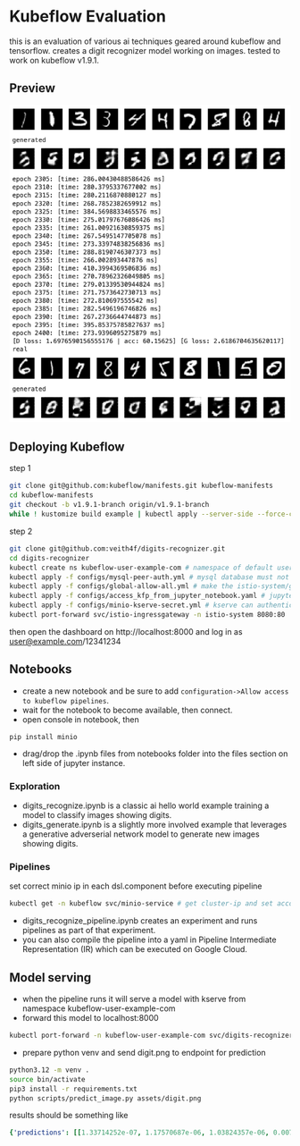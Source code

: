 # Kubeflow Evaluation
this is an evaluation of various ai techniques geared around kubeflow and tensorflow. creates a digit recognizer model working on images. tested to work on kubeflow v1.9.1.

## Preview
![P](assets/preview.png)

## Deploying Kubeflow
step 1
```bash
git clone git@github.com:kubeflow/manifests.git kubeflow-manifests
cd kubeflow-manifests
git checkout -b v1.9.1-branch origin/v1.9.1-branch
while ! kustomize build example | kubectl apply --server-side --force-conflicts -f -; do echo "Retrying to apply resources"; sleep 20; done
```
step 2
```bash
git clone git@github.com:veith4f/digits-recognizer.git
cd digits-recognizer
kubectl create ns kubeflow-user-example-com # namespace of default user
kubectl apply -f configs/mysql-peer-auth.yml # mysql database must not do mtls
kubectl apply -f configs/global-allow-all.yml # make the istio-system/global-deny-all a global allow-all
kubectl apply -f configs/access_kfp_from_jupyter_notebook.yaml # jupyter notebooks of default user (namespace kubeflow-user-example-com) can create pipelines
kubectl apply -f configs/minio-kserve-secret.yml # kserve can authenticate to built-in minio
kubectl port-forward svc/istio-ingressgateway -n istio-system 8080:80
```
then open the dashboard on http://localhost:8000 and log in as user@example.com/12341234

## Notebooks 
- create a new notebook and be sure to add `configuration->Allow access to kubeflow pipelines`.
- wait for the notebook to become available, then connect.
- open console in notebook, then
```
pip install minio
```
- drag/drop the .ipynb files from notebooks folder into the files section on left side of jupyter instance.

### Exploration
- digits_recognize.ipynb is a classic ai hello world example training a model to classify images showing digits.
- digits_generate.ipynb is a slightly more involved example that leverages a generative adverserial network model to generate new images showing digits.

### Pipelines
set correct minio ip in each dsl.component before executing pipeline
```bash
kubectl get -n kubeflow svc/minio-service # get cluster-ip and set accordingly in notebook
```
- digits_recognize_pipeline.ipynb creates an experiment and runs pipelines as part of that experiment.
- you can also compile the pipeline into a yaml in Pipeline Intermediate Representation (IR) which can be executed on Google Cloud.

## Model serving
- when the pipeline runs it will serve a model with kserve from namespace kubeflow-user-example-com
- forward this model to localhost:8000
```bash
kubectl port-forward -n kubeflow-user-example-com svc/digits-recognizer-predictor-00001-private 8000:80
```
- prepare python venv and send digit.png to endpoint for prediction
```bash
python3.12 -m venv .
source bin/activate
pip3 install -r requirements.txt
python scripts/predict_image.py assets/digit.png
```
results should be something like
```yaml
{'predictions': [[1.33714252e-07, 1.17570687e-06, 1.03824357e-06, 0.0074280994, 1.30658311e-08, 0.984939337, 5.25189944e-06, 1.1648237e-05, 1.52014836e-05, 0.00759810442]]}
```
